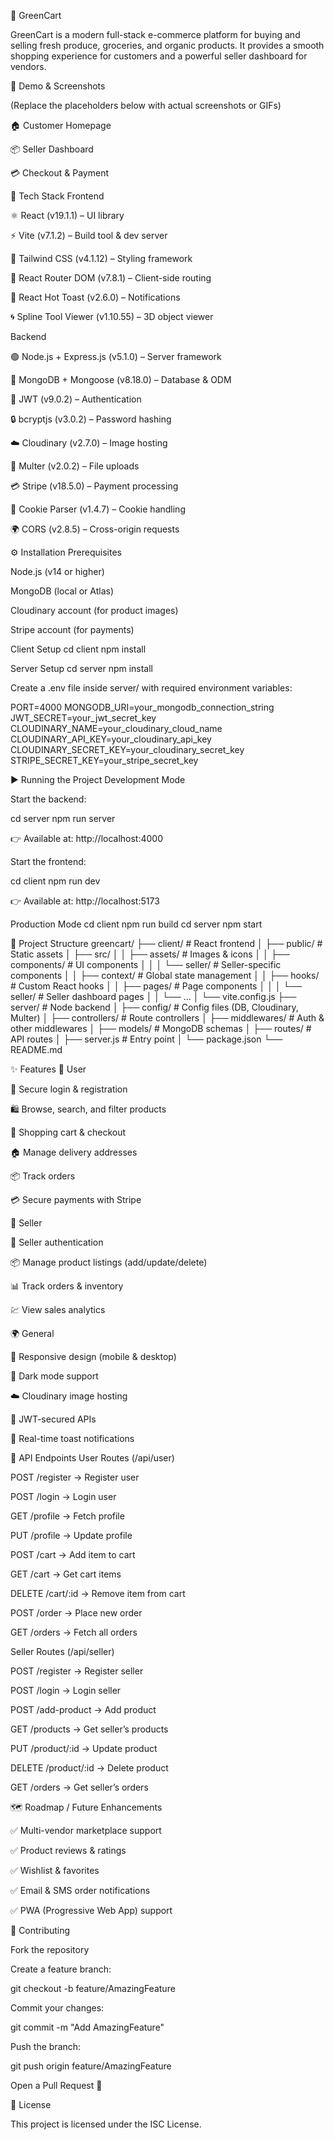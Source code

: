 🌱 GreenCart

GreenCart is a modern full-stack e-commerce platform for buying and selling fresh produce, groceries, and organic products.
It provides a smooth shopping experience for customers and a powerful seller dashboard for vendors.

🎥 Demo & Screenshots

(Replace the placeholders below with actual screenshots or GIFs)

🏠 Customer Homepage


📦 Seller Dashboard


💳 Checkout & Payment


🚀 Tech Stack
Frontend

⚛️ React (v19.1.1) – UI library

⚡ Vite (v7.1.2) – Build tool & dev server

🎨 Tailwind CSS (v4.1.12) – Styling framework

🔗 React Router DOM (v7.8.1) – Client-side routing

🔔 React Hot Toast (v2.6.0) – Notifications

🌀 Spline Tool Viewer (v1.10.55) – 3D object viewer

Backend

🟢 Node.js + Express.js (v5.1.0) – Server framework

🍃 MongoDB + Mongoose (v8.18.0) – Database & ODM

🔑 JWT (v9.0.2) – Authentication

🔒 bcryptjs (v3.0.2) – Password hashing

☁️ Cloudinary (v2.7.0) – Image hosting

📂 Multer (v2.0.2) – File uploads

💳 Stripe (v18.5.0) – Payment processing

🍪 Cookie Parser (v1.4.7) – Cookie handling

🌍 CORS (v2.8.5) – Cross-origin requests

⚙️ Installation
Prerequisites

Node.js (v14 or higher)

MongoDB (local or Atlas)

Cloudinary account (for product images)

Stripe account (for payments)

Client Setup
cd client
npm install

Server Setup
cd server
npm install


Create a .env file inside server/ with required environment variables:

PORT=4000
MONGODB_URI=your_mongodb_connection_string
JWT_SECRET=your_jwt_secret_key
CLOUDINARY_NAME=your_cloudinary_cloud_name
CLOUDINARY_API_KEY=your_cloudinary_api_key
CLOUDINARY_SECRET_KEY=your_cloudinary_secret_key
STRIPE_SECRET_KEY=your_stripe_secret_key

▶️ Running the Project
Development Mode

Start the backend:

cd server
npm run server


👉 Available at: http://localhost:4000

Start the frontend:

cd client
npm run dev


👉 Available at: http://localhost:5173

Production Mode
cd client
npm run build
cd server
npm start

📂 Project Structure
greencart/
├── client/               # React frontend
│   ├── public/           # Static assets
│   ├── src/
│   │   ├── assets/       # Images & icons
│   │   ├── components/   # UI components
│   │   │   └── seller/   # Seller-specific components
│   │   ├── context/      # Global state management
│   │   ├── hooks/        # Custom React hooks
│   │   ├── pages/        # Page components
│   │   │   └── seller/   # Seller dashboard pages
│   │   └── ...
│   └── vite.config.js
├── server/               # Node backend
│   ├── config/           # Config files (DB, Cloudinary, Multer)
│   ├── controllers/      # Route controllers
│   ├── middlewares/      # Auth & other middlewares
│   ├── models/           # MongoDB schemas
│   ├── routes/           # API routes
│   ├── server.js         # Entry point
│   └── package.json
└── README.md

✨ Features
👤 User

🔐 Secure login & registration

🛍️ Browse, search, and filter products

🛒 Shopping cart & checkout

🏠 Manage delivery addresses

📦 Track orders

💳 Secure payments with Stripe

🛒 Seller

🔐 Seller authentication

📦 Manage product listings (add/update/delete)

📊 Track orders & inventory

💹 View sales analytics

🌍 General

📱 Responsive design (mobile & desktop)

🌙 Dark mode support

☁️ Cloudinary image hosting

🔑 JWT-secured APIs

🔔 Real-time toast notifications

📡 API Endpoints
User Routes (/api/user)

POST /register → Register user

POST /login → Login user

GET /profile → Fetch profile

PUT /profile → Update profile

POST /cart → Add item to cart

GET /cart → Get cart items

DELETE /cart/:id → Remove item from cart

POST /order → Place new order

GET /orders → Fetch all orders

Seller Routes (/api/seller)

POST /register → Register seller

POST /login → Login seller

POST /add-product → Add product

GET /products → Get seller’s products

PUT /product/:id → Update product

DELETE /product/:id → Delete product

GET /orders → Get seller’s orders

🗺 Roadmap / Future Enhancements

✅ Multi-vendor marketplace support

✅ Product reviews & ratings

✅ Wishlist & favorites

✅ Email & SMS order notifications

✅ PWA (Progressive Web App) support

🤝 Contributing

Fork the repository

Create a feature branch:

git checkout -b feature/AmazingFeature


Commit your changes:

git commit -m "Add AmazingFeature"


Push the branch:

git push origin feature/AmazingFeature


Open a Pull Request 🎉

📜 License

This project is licensed under the ISC License.
